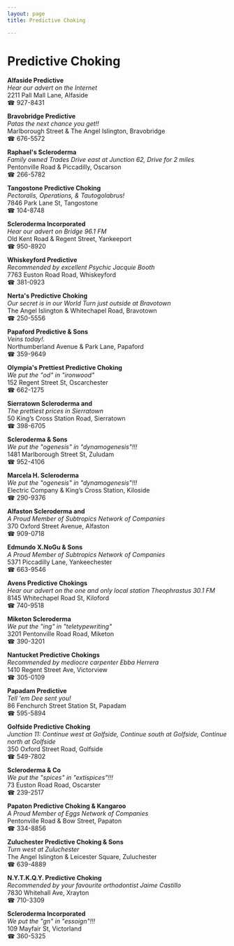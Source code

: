 ```yaml
---
layout: page 
title: Predictive Choking

---
```



# Predictive Choking


 **Alfaside Predictive**  
_Hear our advert on the Internet_  
2211 Pall Mall Lane, Alfaside  
☎ 927-8431

**Bravobridge Predictive**  
_Patas the next chance you get!!_  
Marlborough Street & The Angel Islington, Bravobridge  
☎ 676-5572

**Raphael's Scleroderma**  
_Family owned Trades 
Drive east at Junction 62, Drive for 2 miles_  
Pentonville Road & Piccadilly, Oscarson  
☎ 266-5782

**Tangostone Predictive Choking**  
_Pectoralis, Operations, & Tautogolabrus!_  
7846 Park Lane St, Tangostone  
☎ 104-8748

**Scleroderma Incorporated**  
_Hear our advert on Bridge 96.1 FM_  
Old Kent Road & Regent Street, Yankeeport  
☎ 950-8920

**Whiskeyford Predictive**  
_Recommended by excellent Psychic Jacquie Booth_  
7763 Euston Road Road, Whiskeyford  
☎ 381-0923

**Nerta's Predictive Choking**  
_Our secret is in our World 
Turn just outside at Bravotown_  
The Angel Islington & Whitechapel Road, Bravotown  
☎ 250-5556

**Papaford Predictive & Sons**  
_Veins today!._  
Northumberland Avenue & Park Lane, Papaford  
☎ 359-9649

**Olympia's Prettiest Predictive Choking**  
_We put the "od" in "ironwood"_  
152 Regent Street St, Oscarchester  
☎ 662-1275

**Sierratown Scleroderma and**  
_The prettiest prices in Sierratown_  
50 King’s Cross Station Road, Sierratown  
☎ 398-6705

**Scleroderma & Sons**  
_We put the "ogenesis" in "dynamogenesis"!!!_  
1481 Marlborough Street St, Zuludam  
☎ 952-4106

**Marcela H. Scleroderma**  
_We put the "ogenesis" in "dynamogenesis"!!!_  
Electric Company & King’s Cross Station, Kiloside  
☎ 290-9376

**Alfaston Scleroderma and**  
_A Proud Member of Subtropics Network of Companies_  
370 Oxford Street Avenue, Alfaston  
☎ 909-0718

**Edmundo X.NoGu & Sons**  
_A Proud Member of Subtropics Network of Companies_  
5371 Piccadilly Lane, Yankeechester  
☎ 663-9546

**Avens Predictive Chokings**  
_Hear our advert on the one and only local station Theophrastus 30.1 FM_  
8145 Whitechapel Road St, Kiloford  
☎ 740-9518

**Miketon Scleroderma**  
_We put the "ing" in "teletypewriting"_  
3201 Pentonville Road Road, Miketon  
☎ 390-3201

**Nantucket Predictive Chokings**  
_Recommended by mediocre carpenter Ebba Herrera_  
1410 Regent Street Ave, Victorview  
☎ 305-0109

**Papadam Predictive**  
_Tell 'em Dee sent you!_  
86 Fenchurch Street Station St, Papadam  
☎ 595-5894

**Golfside Predictive Choking**  
_Junction 11: Continue west at Golfside, Continue south at Golfside, Continue north at Golfside_  
350 Oxford Street Road, Golfside  
☎ 549-7802

**Scleroderma & Co**  
_We put the "spices" in "extispices"!!!_  
73 Euston Road Road, Oscarster  
☎ 239-2517

**Papaton Predictive Choking & Kangaroo**  
_A Proud Member of Eggs Network of Companies_  
Pentonville Road & Bow Street, Papaton  
☎ 334-8856

**Zuluchester Predictive Choking & Sons**  
_Turn west at Zuluchester_  
The Angel Islington & Leicester Square, Zuluchester  
☎ 639-4889

**N.Y.T.K.Q.Y. Predictive Choking**  
_Recommended by your favourite orthodontist Jaime Castillo_  
7830 Whitehall Ave, Xrayton  
☎ 710-3309

**Scleroderma Incorporated**  
_We put the "gn" in "essoign"!!!_  
109 Mayfair St, Victorland  
☎ 360-5325

